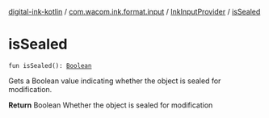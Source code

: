 [digital-ink-kotlin](../../index.md) / [com.wacom.ink.format.input](../index.md) / [InkInputProvider](index.md) / [isSealed](./is-sealed.md)

# isSealed

`fun isSealed(): `[`Boolean`](https://kotlinlang.org/api/latest/jvm/stdlib/kotlin/-boolean/index.html)

Gets a Boolean value indicating whether the object is sealed for modification.

**Return**
Boolean Whether the object is sealed for modification


